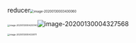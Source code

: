 reducer<img src="C:\Users\Artificial\AppData\Roaming\Typora\typora-user-images\image-20200130003430060.png" alt="image-20200130003430060" style="zoom:50%;" />

<img src="C:\Users\Artificial\AppData\Roaming\Typora\typora-user-images\image-20200130004200143.png" alt="image-20200130004200143" style="zoom: 33%;" />![image-20200130004327568](C:\Users\Artificial\AppData\Roaming\Typora\typora-user-images\image-20200130004327568.png)

<img src="C:\Users\Artificial\AppData\Roaming\Typora\typora-user-images\image-20200130004339171.png" alt="image-20200130004339171" style="zoom:33%;" />